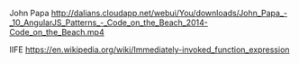 John Papa http://dalians.cloudapp.net/webui/You/downloads/John_Papa_-_10_AngularJS_Patterns_-_Code_on_the_Beach_2014-Code_on_the_Beach.mp4


IIFE https://en.wikipedia.org/wiki/Immediately-invoked_function_expression 
